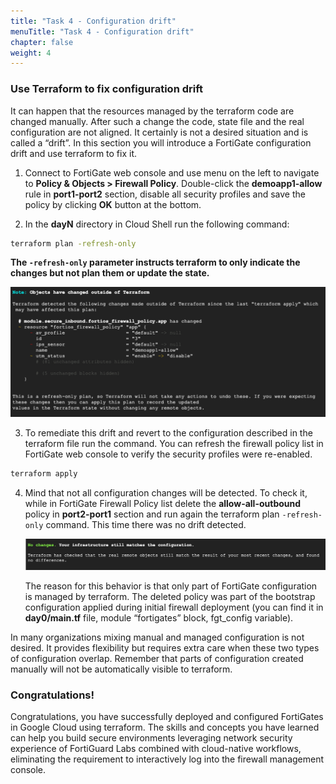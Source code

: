 ```yaml
---
title: "Task 4 - Configuration drift"
menuTitle: "Task 4 - Configuration drift"
chapter: false
weight: 4
---
```


### Use Terraform to fix configuration drift

It can happen that the resources managed by the terraform code are changed manually. After such a change the code, state file and the real configuration are not aligned. It certainly is not a desired situation and is called a “drift”. In this section you will introduce a FortiGate configuration drift and use terraform to fix it.

1.	Connect to FortiGate web console and use menu on the left to navigate to **Policy & Objects > Firewall Policy**. Double-click the **demoapp1-allow** rule in **port1-port2** section, disable all security profiles and save the policy by clicking **OK** button at the bottom.

2.	In the **dayN** directory in Cloud Shell run the following command:  

```sh
terraform plan -refresh-only
```

**The `-refresh-only` parameter instructs terraform to only indicate the changes but not plan them or update the state.**  

![frefreshonly](tfrefreshonly.png)

3.	To remediate this drift and revert to the configuration described in the terraform file run the command. You can refresh the firewall policy list in FortiGate web console to verify the security profiles were re-enabled.  

```sh
terraform apply
```
    
4.	Mind that not all configuration changes will be detected. To check it, while in FortiGate Firewall Policy list delete the **allow-all-outbound** policy in **port2-port1** section and run again the terraform plan `-refresh-only` command. This time there was no drift detected.  

    ![tf-nodrift](tf-nodrift.png)

    The reason for this behavior is that only part of FortiGate configuration is managed by terraform. The deleted policy was part of the bootstrap configuration applied during initial firewall deployment (you can find it in **day0/main.tf** file, module “fortigates” block, fgt_config variable).

In many organizations mixing manual and managed configuration is not desired. It provides flexibility but requires extra care when these two types of configuration overlap. Remember that parts of configuration created manually will not be automatically visible to terraform.

### Congratulations!
Congratulations, you have successfully deployed and configured FortiGates in Google Cloud using terraform. The skills and concepts you have learned can help you build secure environments leveraging network security experience of FortiGuard Labs combined with cloud-native workflows, eliminating the requirement to interactively log into the firewall management console.

